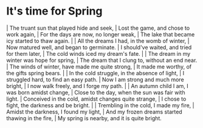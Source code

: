 It's time for Spring
=====================

| The truant sun that played hide and seek,
| Lost the game, and chose to work again,
| For the days are now, no longer weak,
| The lake that became icy started to thaw again.
| 
| All the dreams I had, in the womb of winter,
| Now matured well, and began to germinate.
| I should've waited, and tried for them later,
| The cold winds iced my dream's fate.
| 
| The dream in my winter was hope for spring,
| The dream that I clung to, without an end near.
| The winds of winter, have made me quite strong,
| It made me worthy, of the gifts spring bears.
| 
| In the cold struggle, in the absence of light,
| I struggled hard, to find an easy path.
| Now I am strong and much more bright,
| I now walk freely, and I forge my path.
| 
| An autumn child I am, I was born amidst change,
| Close to the day, when the sun was fair with light.
| Conceived in the cold, amidst changes quite strange,
| I chose to fight, the darkness and be bright.
| 
| Trembling in the cold, I made my fire,
| Amidst the darkness, I found my light,
| And my frozen dreams started thawing in the fire,
| My spring is nearby, and it is quite bright.
